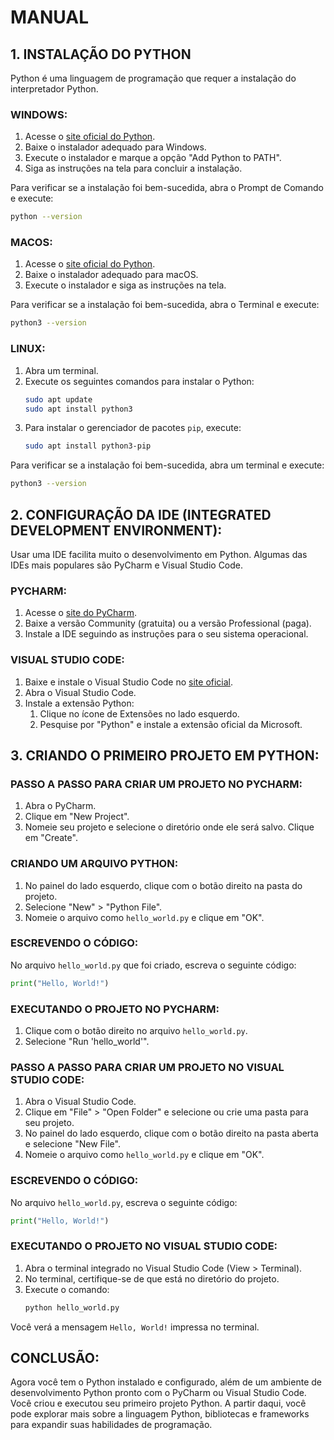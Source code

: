 # MANUAL
## 1. INSTALAÇÃO DO PYTHON
Python é uma linguagem de programação que requer a instalação do interpretador Python.

### WINDOWS:
1. Acesse o [site oficial do Python](https://www.python.org/downloads/).
2. Baixe o instalador adequado para Windows.
3. Execute o instalador e marque a opção "Add Python to PATH".
4. Siga as instruções na tela para concluir a instalação.

Para verificar se a instalação foi bem-sucedida, abra o Prompt de Comando e execute:
```sh
python --version
```

### MACOS:
1. Acesse o [site oficial do Python](https://www.python.org/downloads/).
2. Baixe o instalador adequado para macOS.
3. Execute o instalador e siga as instruções na tela.

Para verificar se a instalação foi bem-sucedida, abra o Terminal e execute:
```sh
python3 --version
```

### LINUX:
1. Abra um terminal.
2. Execute os seguintes comandos para instalar o Python:
   ```sh
   sudo apt update
   sudo apt install python3
   ```
3. Para instalar o gerenciador de pacotes `pip`, execute:
   ```sh
   sudo apt install python3-pip
   ```

Para verificar se a instalação foi bem-sucedida, abra um terminal e execute:
```sh
python3 --version
```

## 2. CONFIGURAÇÃO DA IDE (INTEGRATED DEVELOPMENT ENVIRONMENT):
Usar uma IDE facilita muito o desenvolvimento em Python. Algumas das IDEs mais populares são PyCharm e Visual Studio Code.

### PYCHARM:
1. Acesse o [site do PyCharm](https://www.jetbrains.com/pycharm/download/).
2. Baixe a versão Community (gratuita) ou a versão Professional (paga).
3. Instale a IDE seguindo as instruções para o seu sistema operacional.

### VISUAL STUDIO CODE:
1. Baixe e instale o Visual Studio Code no [site oficial](https://code.visualstudio.com/).
2. Abra o Visual Studio Code.
3. Instale a extensão Python:
   1. Clique no ícone de Extensões no lado esquerdo.
   2. Pesquise por "Python" e instale a extensão oficial da Microsoft.

## 3. CRIANDO O PRIMEIRO PROJETO EM PYTHON:
### PASSO A PASSO PARA CRIAR UM PROJETO NO PYCHARM:
1. Abra o PyCharm.
2. Clique em "New Project".
3. Nomeie seu projeto e selecione o diretório onde ele será salvo. Clique em "Create".

### CRIANDO UM ARQUIVO PYTHON:
1. No painel do lado esquerdo, clique com o botão direito na pasta do projeto.
2. Selecione "New" > "Python File".
3. Nomeie o arquivo como `hello_world.py` e clique em "OK".

### ESCREVENDO O CÓDIGO:
No arquivo `hello_world.py` que foi criado, escreva o seguinte código:
```python
print("Hello, World!")
```

### EXECUTANDO O PROJETO NO PYCHARM:
1. Clique com o botão direito no arquivo `hello_world.py`.
2. Selecione "Run 'hello_world'".

### PASSO A PASSO PARA CRIAR UM PROJETO NO VISUAL STUDIO CODE:
1. Abra o Visual Studio Code.
2. Clique em "File" > "Open Folder" e selecione ou crie uma pasta para seu projeto.
3. No painel do lado esquerdo, clique com o botão direito na pasta aberta e selecione "New File".
4. Nomeie o arquivo como `hello_world.py` e clique em "OK".

### ESCREVENDO O CÓDIGO:
No arquivo `hello_world.py`, escreva o seguinte código:
```python
print("Hello, World!")
```

### EXECUTANDO O PROJETO NO VISUAL STUDIO CODE:
1. Abra o terminal integrado no Visual Studio Code (View > Terminal).
2. No terminal, certifique-se de que está no diretório do projeto.
3. Execute o comando:
   ```sh
   python hello_world.py
   ```

Você verá a mensagem `Hello, World!` impressa no terminal.

## CONCLUSÃO:
Agora você tem o Python instalado e configurado, além de um ambiente de desenvolvimento Python pronto com o PyCharm ou Visual Studio Code. Você criou e executou seu primeiro projeto Python. A partir daqui, você pode explorar mais sobre a linguagem Python, bibliotecas e frameworks para expandir suas habilidades de programação.